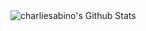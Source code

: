 
<img align="left" alt="charliesabino's Github Stats" src="https://github-readme-stats.charliesabino.vercel.app/api?username=charliesabino&showicons=true&hide border=true" />
